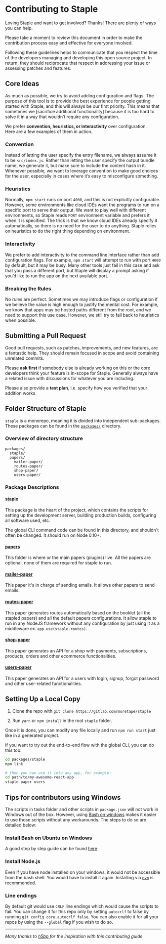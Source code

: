 # Contributing to Staple

Loving Staple and want to get involved? Thanks! There are plenty of ways you can help.

Please take a moment to review this document in order to make the contribution process easy and effective for everyone involved.

Following these guidelines helps to communicate that you respect the time of the developers managing and developing this open source project. In return, they should reciprocate that respect in addressing your issue or assessing patches and features.

## Core Ideas

As much as possible, we try to avoid adding configuration and flags. The purpose of this tool is to provide the best experience for people getting started with Staple, and this will always be our first priority. This means that sometimes we [sacrifice additional functionality] because it is too hard to solve it in a way that wouldn’t require any configuration.

We prefer **convention, heuristics, or interactivity** over configuration.<br>
Here are a few examples of them in action.

### Convention

Instead of letting the user specify the entry filename, we always assume it to be `src/index.js`. Rather than letting the user specify the output bundle name, we generate it, but make sure to include the content hash in it. Whenever possible, we want to leverage convention to make good choices for the user, especially in cases where it’s easy to misconfigure something.

### Heuristics

Normally, `npm start` runs on port `4000`, and this is not explicitly configurable. However, some environments like cloud IDEs want the programs to run on a specific port to serve their output. We want to play well with different environments, so Staple reads `PORT` environment variable and prefers it when it is specified. The trick is that we know cloud IDEs already specify it automatically, so there is no need for the user to do anything. Staple relies on heuristics to do the right thing depending on environment.

### Interactivity

We prefer to add interactivity to the command line interface rather than add configuration flags. For example, `npm start` will attempt to run with port `4000` by default, but it may be busy. Many other tools just fail in this case and ask that you pass a different port, but Staple will display a prompt asking if you’d like to run the app on the next available port.

### Breaking the Rules

No rules are perfect. Sometimes we may introduce flags or configuration if we believe the value is high enough to justify the mental cost. For example, we know that apps may be hosted paths different from the root, and we need to support this use case. However, we still try to fall back to heuristics when possible.

## Submitting a Pull Request

Good pull requests, such as patches, improvements, and new features, are a fantastic help. They should remain focused in scope and avoid containing unrelated commits.

Please **ask first** if somebody else is already working on this or the core developers think your feature is in-scope for Staple. Generally always have a related issue with discussions for whatever you are including.

Please also provide a **test plan**, i.e. specify how you verified that your addition works.

## Folder Structure of Staple

`staple` is a monorepo, meaning it is divided into independent sub-packages.<br>
These packages can be found in the [`packages/`](https://gitlab.com/moretape/staple/tree/develop/packages) directory.

### Overview of directory structure

```
packages/
  staple/
  papers/
    mailer-paper/
    routes-paper/
    shop-paper/
    users-paper/
```

### Package Descriptions

#### [staple](https://gitlab.com/moretape/staple/tree/develop/packages/staple)

This package is the heart of the project, which contains the scripts for setting up the development server, building production builds, configuring all software used, etc.

The global CLI command code can be found in this directory, and shouldn't often be changed. It should run on Node 0.10+.

#### [papers](https://gitlab.com/moretape/staple/tree/develop/packages/papers)

This folder is where or the main papers (plugins) live. All the papers are optional, none of them are required for staple to run.

#### [mailer-paper](https://gitlab.com/moretape/staple/tree/develop/packages/papers/mailer-paper)

This paper it's in charge of sending emails. It allows other papers to send emails.

#### [routes-paper](https://gitlab.com/moretape/staple/tree/develop/packages/papers/routes-paper)

This paper generates routes automatically based on the booklet (all the stapled papers) and all the default papers configurations. It allow staple to run in any NodeJS framework without any configuration by just using it as a middleware ex. `app.use(staple.routes)`.

#### [shop-paper](https://gitlab.com/moretape/staple/tree/develop/packages/papers/shop-paper)

This paper generates an API for a shop with payments, subscriptions, products, orders and other ecommerce functionalities.

#### [users-paper](https://gitlab.com/moretape/staple/tree/develop/packages/papers/users-paper)

This paper generates an API for a users with login, signup, forgot password and other user-related functionalities.

## Setting Up a Local Copy

1.  Clone the repo with `git clone https://gitlab.com/moretape/staple`

2.  Run `yarn` or `npm install` in the root `staple` folder.

Once it is done, you can modify any file locally and run `npm run start` just like in a generated project.

If you want to try out the end-to-end flow with the global CLI, you can do this too:

```sh
cd packages/staple
npm link

# then you can use it into any app, for example:
cd path/to/my-awesome-react-app
staple paper users
```

## Tips for contributors using Windows

The scripts in tasks folder and other scripts in `package.json` will not work in Windows out of the box. However, using [Bash on windows](https://msdn.microsoft.com/en-us/commandline/wsl/about) makes it easier to use those scripts without any workarounds. The steps to do so are detailed below:

### Install Bash on Ubuntu on Windows

A good step by step guide can be found [here](https://www.howtogeek.com/249966/how-to-install-and-use-the-linux-bash-shell-on-windows-10/)

### Install Node.js

Even if you have node installed on your windows, it would not be accessible from the bash shell. You would have to install it again. Installing via [`nvm`](https://github.com/creationix/nvm#install-script) is recommended.

### Line endings

By default git would use `CRLF` line endings which would cause the scripts to fail. You can change it for this repo only by setting `autocrlf` to false by running `git config core.autocrlf false`. You can also enable it for all your repos by using the `--global` flag if you wish to do so.

---

_Many thanks to [h5bp](https://github.com/h5bp/html5-boilerplate/blob/master/.github/CONTRIBUTING.md) for the inspiration with this contributing guide_
